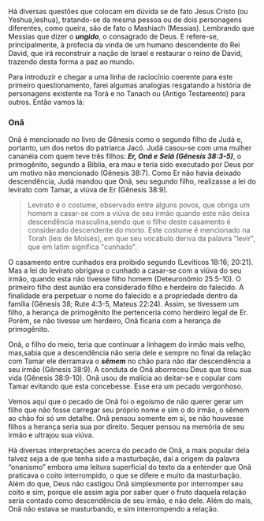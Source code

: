 Há diversas questões que colocam em dúvida se de fato Jesus Cristo (ou Yeshua,Ieshua), tratando-se da mesma pessoa ou de dois personagens diferentes, como queira, são de fato o Mashiach (Messias). Lembrando que Messias que dizer o ***ungido***, o consagrado de Deus. E refere-se, principalmente, à profecia da vinda de um humano descendente do Rei David, que irá reconstruir a nação de Israel e restaurar o reino de David, trazendo desta forma a paz ao mundo.

Para introduzir e chegar a uma linha de raciocínio coerente para este primeiro questionamento, farei algumas analogias resgatando a história de personagens existente na Torá e no Tanach ou (Antigo Testamento) para outros. Então vamos lá:

### Onã

Onã é mencionado no livro de Gênesis como o segundo filho de Judá e, portanto, um dos netos do patriarca Jacó. Judá casou-se com uma mulher cananéia com quem teve três filhos: ***Er, Onã e Selá (Gênesis 38:3-5)***, o primogênito, segundo a Bíblia, era mau e teria sido executado por Deus por um motivo não mencionado (Gênesis 38:7). Como Er não havia deixado descendência, Judá mandou que Onã, seu segundo filho, realizasse a lei do levirato com Tamar, a viúva de Er (Gênesis 38:9).

> Levirato é o costume, observado entre alguns povos, que obriga um homem a casar-se com a viúva de seu irmão quando este não deixa descendência masculina,sendo que o filho deste casamento é considerado descendente do morto. Este costume é mencionado na Torah (leis de Moisés), em que seu vocábulo deriva da palavra "levir", que em latim significa "cunhado".

O casamento entre cunhados era proibido segundo (Levíticos 18:16; 20:21). Mas a lei do levirato obrigava o cunhado a casar-se com a viúva do seu irmão, quando esta não tivesse filho homem (Deteuronômio 25:5-10). O primeiro filho dest aunião era considerado filho e herdeiro do falecido. A finalidade era perpetuar o nome do falecido e a propriedade dentro da família (Gênesis 38; Rute 4:3-5, Mateus 22:24). Assim, se tivessem um filho, a herança de primogênito lhe pertenceria como herdeiro legal de Er. Porém, se não tivesse um herdeiro, Onã ficaria com a herança de primogênito.

Onã, o filho do meio, teria que continuar a linhagem do irmão mais velho, mas,sabia que a descendência não seria dele e sempre no final da relação com Tamar ele derramava o ***sêmem*** no chão para não dar descendência a seu irmão (Gênesis 38:9). A conduta de Onã aborreceu Deus que tirou sua vida (Gênesis 38:9-10). Onã usou de malícia ao deitar-se e copular com Tamar evitando que esta concebesse. Esse era um pecado vergonhoso.

Vemos aqui que o pecado de Onã foi o egoísmo de não querer gerar um filho que não fosse carregar seu próprio nome e sim o do irmão, o sêmem ao chão foi só um detalhe. Onã pensou somente em sí, se não houvesse filhos a herança seria sua por direito. Sequer pensou na memória de seu irmão e ultrajou sua viúva.

Há diversas interpretações  acerca do pecado de Onã, a mais popular dela talvez seja a de que tenha sido a masturbação, daí a origem da palavra “onanismo” embora uma leitura superficial do texto da a entender que Onã praticava o coito interrompido, o que se difere e muito da masturbação. Além do que, Deus não castigou Onã simplesmente por interromper seu coito e sim, porque ele assim agia por saber quer o fruto daquela relação seria contado como descendência de seu irmão, e não dele. Além do mais, Onã não estava se masturbando, e sim interrompendo a relação. 

































